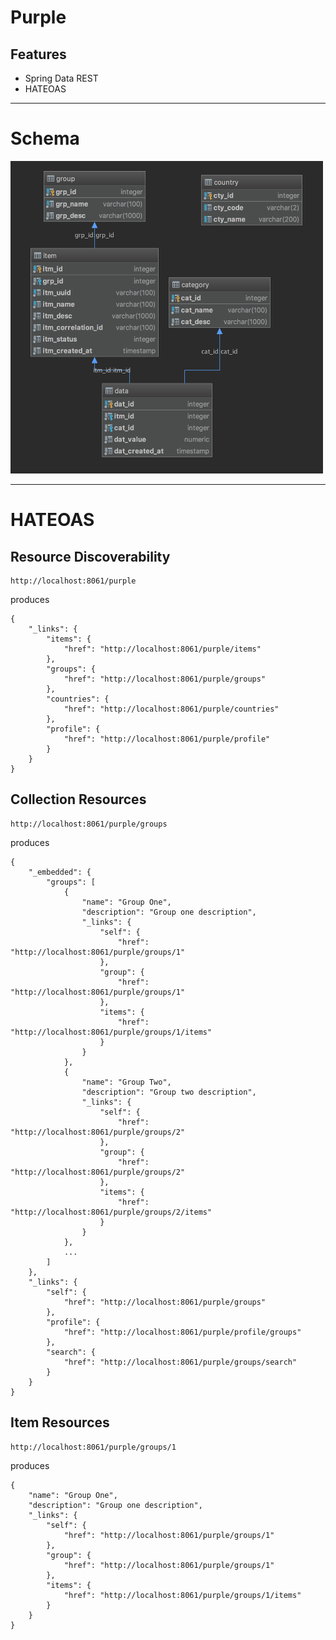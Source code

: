 # Purple

## Features

* Spring Data REST
* HATEOAS

---

# Schema

<img src="database-schema.png" width="500" height="500"/>

---

# HATEOAS

## Resource Discoverability

    http://localhost:8061/purple
    
produces
   
    {
        "_links": {
            "items": {
                "href": "http://localhost:8061/purple/items"
            },
            "groups": {
                "href": "http://localhost:8061/purple/groups"
            },
            "countries": {
                "href": "http://localhost:8061/purple/countries"
            },
            "profile": {
                "href": "http://localhost:8061/purple/profile"
            }
        }
    }

## Collection Resources

    http://localhost:8061/purple/groups
    
produces

    {
        "_embedded": {
            "groups": [
                {
                    "name": "Group One",
                    "description": "Group one description",
                    "_links": {
                        "self": {
                            "href": "http://localhost:8061/purple/groups/1"
                        },
                        "group": {
                            "href": "http://localhost:8061/purple/groups/1"
                        },
                        "items": {
                            "href": "http://localhost:8061/purple/groups/1/items"
                        }
                    }
                },
                {
                    "name": "Group Two",
                    "description": "Group two description",
                    "_links": {
                        "self": {
                            "href": "http://localhost:8061/purple/groups/2"
                        },
                        "group": {
                            "href": "http://localhost:8061/purple/groups/2"
                        },
                        "items": {
                            "href": "http://localhost:8061/purple/groups/2/items"
                        }
                    }
                },
                ...
            ]
        },
        "_links": {
            "self": {
                "href": "http://localhost:8061/purple/groups"
            },
            "profile": {
                "href": "http://localhost:8061/purple/profile/groups"
            },
            "search": {
                "href": "http://localhost:8061/purple/groups/search"
            }
        }
    }

## Item Resources

    http://localhost:8061/purple/groups/1
    
produces

    {
        "name": "Group One",
        "description": "Group one description",
        "_links": {
            "self": {
                "href": "http://localhost:8061/purple/groups/1"
            },
            "group": {
                "href": "http://localhost:8061/purple/groups/1"
            },
            "items": {
                "href": "http://localhost:8061/purple/groups/1/items"
            }
        }
    }
